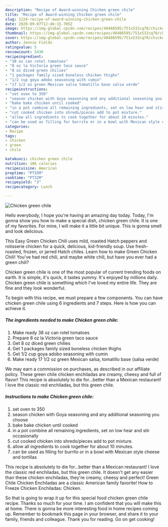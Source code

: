 ```yaml
---
description: "Recipe of Award-winning Chicken green chile"
title: "Recipe of Award-winning Chicken green chile"
slug: 1224-recipe-of-award-winning-chicken-green-chile
date: 2020-09-07T12:46:15.705Z
image: https://img-global.cpcdn.com/recipes/48486595/751x532cq70/chicken-green-chile-recipe-main-photo.jpg
thumbnail: https://img-global.cpcdn.com/recipes/48486595/751x532cq70/chicken-green-chile-recipe-main-photo.jpg
cover: https://img-global.cpcdn.com/recipes/48486595/751x532cq70/chicken-green-chile-recipe-main-photo.jpg
author: Jennie Fields
ratingvalue: 5
reviewcount: 5436
recipeingredient:
- "38 oz can rotel tomatoes"
- "8 oz la Victoria green taco sauce"
- "8 oz diced green chilies"
- "1 packages family sized boneless chicken thighs"
- "1/2 cup goya adobo seasoning with cumin"
- "17 1/2 oz green Mexican salsa tomatillo base salsa verde"
recipeinstructions:
- "set oven to 350"
- "season chicken with Goya seasoning and any additional seasoning you choose"
- "bake bake chicken until cooked"
- "in a pot combine all remaining ingredients, set on low hear and stir occasionally"
- "cut cooked chicken into shreds/pieces add to pot mixture."
- "allow all ingredients to cook together for about 10 minutes."
- "can be used as filling for burrito or in a bowl with Mexican style cheese and tortillas"
categories:
- Recipe
tags:
- chicken
- green
- chile

katakunci: chicken green chile 
nutrition: 186 calories
recipecuisine: American
preptime: "PT35M"
cooktime: "PT32M"
recipeyield: "3"
recipecategory: Lunch

---
```



![Chicken green chile](https://img-global.cpcdn.com/recipes/48486595/751x532cq70/chicken-green-chile-recipe-main-photo.jpg)

Hello everybody, I hope you're having an amazing day today. Today, I'm gonna show you how to make a special dish, chicken green chile. It is one of my favorites. For mine, I will make it a little bit unique. This is gonna smell and look delicious.

This Easy Green Chicken Chili uses mild, roasted Hatch peppers and rotisserie chicken for a quick, delicious, kid-friendly soup. Use fresh-roasted, frozen, or jarred Hatch chiles. Learn how to make Green Chicken Chili! You&#39;ve had red chili, and maybe white chili, but have you ever had a green chili?

Chicken green chile is one of the most popular of current trending foods on earth. It is simple, it's quick, it tastes yummy. It's enjoyed by millions daily. Chicken green chile is something which I've loved my entire life. They are fine and they look wonderful.


To begin with this recipe, we must prepare a few components. You can have chicken green chile using 6 ingredients and 7 steps. Here is how you can achieve it.

<!--inarticleads1-->

##### The ingredients needed to make Chicken green chile:

1. Make ready 38 oz can rotel tomatoes
1. Prepare 8 oz la Victoria green taco sauce
1. Get 8 oz diced green chilies
1. Get 1 packages family sized boneless chicken thighs
1. Get 1/2 cup goya adobo seasoning with cumin
1. Make ready 17 1/2 oz green Mexican salsa, tomatillo base (salsa verde)


We may earn a commission on purchases, as described in our affiliate policy. These green chile chicken enchiladas are creamy, cheesy and full of flavor! This recipe is absolutely to die for…better than a Mexican restaurant! I love the classic red enchiladas, but this green chile. 

<!--inarticleads2-->

##### Instructions to make Chicken green chile:

1. set oven to 350
1. season chicken with Goya seasoning and any additional seasoning you choose
1. bake bake chicken until cooked
1. in a pot combine all remaining ingredients, set on low hear and stir occasionally
1. cut cooked chicken into shreds/pieces add to pot mixture.
1. allow all ingredients to cook together for about 10 minutes.
1. can be used as filling for burrito or in a bowl with Mexican style cheese and tortillas


This recipe is absolutely to die for…better than a Mexican restaurant! I love the classic red enchiladas, but this green chile. It doesn&#39;t get any easier than these chicken enchiladas, they&#39;re creamy, cheesy and perfect! Green Chile Chicken Enchiladas are a classic American family favorite! How to Freeze Chicken Enchiladas: Chicken. 

So that is going to wrap it up for this special food chicken green chile recipe. Thanks so much for your time. I am confident that you will make this at home. There is gonna be more interesting food in home recipes coming up. Remember to bookmark this page in your browser, and share it to your family, friends and colleague. Thank you for reading. Go on get cooking!
